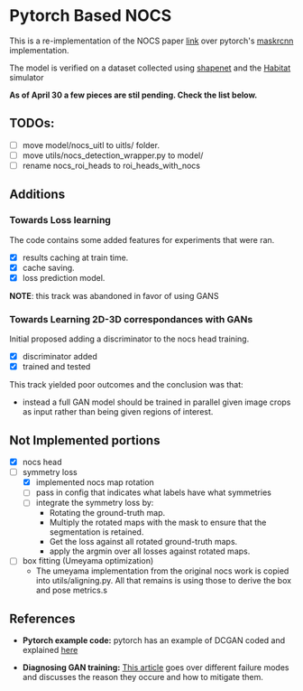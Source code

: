 # Pytorch Based NOCS

This is a re-implementation of the NOCS paper [link](TODO) over pytorch's [maskrcnn](TODO) implementation.

The model is verified on a dataset collected using [shapenet](TODO) and the [Habitat](TODO) simulator

**As of April 30 a few pieces are stil pending. Check the list below.**


## TODOs:
 - [ ] move model/nocs_uitl to uitls/ folder.
 - [ ] move utils/nocs_detection_wrapper.py to model/
 - [ ] rename nocs_roi_heads to roi_heads_with_nocs
 
## Additions

### Towards Loss learning
The code contains some added features for experiments that were ran.
- [x] results caching at train time.
- [x] cache saving.
- [x] loss prediction model.

**NOTE**: this track was abandoned in favor of using GANS

### Towards Learning 2D-3D correspondances with GANs

Initial proposed adding a discriminator to the nocs head training.
 
 - [x] discriminator added
 - [x] trained and tested

This track yielded poor outcomes and the conclusion was that:

 - instead a full GAN model should be trained in parallel given image crops 
    as input rather than being given regions of interest.

## Not Implemented portions

- [x] nocs head
- [ ] symmetry loss
    - [x] implemented nocs map rotation
    - [ ] pass in config that indicates what labels have what symmetries
    - [ ] integrate the symmetry loss by: 
        - Rotating the ground-truth map.
        - Multiply the rotated maps with the mask to ensure that the segmentation is retained.
        - Get the loss against all rotated ground-truth maps.
        - apply the argmin over all losses against rotated maps.
- [ ] box fitting (Umeyama optimization)
    - The umeyama implementation from the original nocs work is copied into utils/aligning.py. 
    All that remains is using those to derive the box and pose metrics.s


## References

- **Pytorch example code:** pytorch has an example of DCGAN coded and explained 
[here](https://pytorch.org/tutorials/beginner/dcgan_faces_tutorial.html)

- **Diagnosing GAN training:** [This article](https://machinelearningmastery.com/practical-guide-to-gan-failure-modes/) 
goes over different failure modes and discusses the reason they occure and how to mitigate them.
